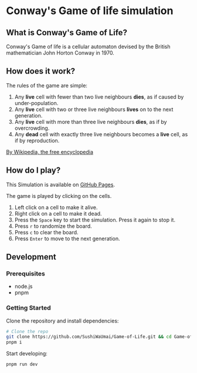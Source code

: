 # Conway's Game of life simulation

## What is Conway's Game of Life?
Conway's Game of life is a cellular automaton devised by the British mathematician John Horton Conway in 1970.

## How does it work?
The rules of the game are simple:

1. Any **live** cell with fewer than two live neighbours **dies**, as if caused by under-population.
2. Any **live** cell with two or three live neighbours **lives** on to the next generation.
3. Any **live** cell with more than three live neighbours **dies**, as if by overcrowding.
4. Any **dead** cell with exactly three live neighbours becomes a **live** cell, as if by reproduction.

[By Wikipedia, the free encyclopedia](https://en.wikipedia.org/wiki/Conway%27s_Game_of_Life)

## How do I play?
This Simulation is available on [GitHub Pages](https://sushiwaumai.github.io/Game-of-Life/).

The game is played by clicking on the cells.

1. Left click on a cell to make it alive.
2. Right click on a cell to make it dead.
3. Press the `Space` key to start the simulation. Press it again to stop it.
4. Press `r` to randomize the board.
5. Press `c` to clear the board.
6. Press `Enter` to move to the next generation.


## Development

### Prerequisites
- node.js
- pnpm

### Getting Started

Clone the repository and install dependencies:
```bash
# Clone the repo 
git clone https://github.com/SushiWaUmai/Game-of-Life.git && cd Game-of-Life
pnpm i 
```

Start developing:
```bash
pnpm run dev
```
